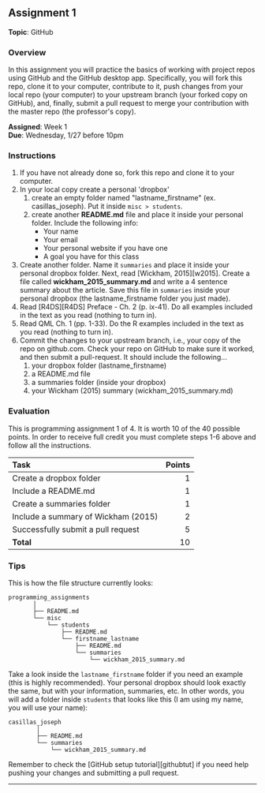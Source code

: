 ## Assignment 1

**Topic**: GitHub

### Overview

In this assignment you will practice the basics of working with project repos using GitHub and the GitHub desktop app. 
Specifically, you will fork this repo, clone it to your computer, contribute to it, push changes from your local repo (your computer) to your upstream branch (your forked copy on GitHub), and, finally, submit a pull request to merge your contribution with the master repo
(the professor's copy).

**Assigned**: Week 1  
**Due**: Wednesday, 1/27 before 10pm  

### Instructions

1. If you have not already done so, fork this repo and clone it to your computer.
2. In your local copy create a personal 'dropbox'
    1. create an empty folder named "lastname\_firstname" (ex. 
    casillas\_joseph). Put it inside ```misc > students```.
    2. create another **README.md** file and place it inside your personal 
    folder. Include the following info:
        - Your name
        - Your email
        - Your personal website if you have one
        - A goal you have for this class
3. Create another folder. Name it ```summaries``` and place it inside your 
personal dropbox folder. Next, read [Wickham, 2015][w2015]. Create a file called 
**wickham\_2015\_summary.md** and write a 4 sentence summary about the article. 
Save this file in ```summaries``` inside your personal dropbox (the 
lastname\_firstname folder you just made). 
4. Read [R4DS][R4DS] Preface - Ch. 2 (p. ix-41). Do all examples included in the 
text as you read (nothing to turn in).
5. Read QML Ch. 1 (pp. 1-33). Do the R examples included in the text as
you read (nothing to turn in).
6. Commit the changes to your upstream branch, i.e., your copy of the repo on 
github.com. Check your repo on GitHub to make sure it worked, and then submit a 
pull-request. It should include the following...
    1. your dropbox folder (lastname\_firstname)
    2. a README.md file
    3. a summaries folder (inside your dropbox)
    4. your Wickham (2015) summary (wickham_2015_summary.md)

### Evaluation

This is programming assignment 1 of 4. It is worth 10 of the 40 possible 
points. In order to receive full credit you must complete steps 1-6 above 
and follow all the instructions. 

|                 Task                | Points |
| :---------------------------------- | -----: |
| Create a dropbox folder             |      1 |
| Include a README.md                 |      1 |
| Create a summaries folder           |      1 |
| Include a summary of Wickham (2015) |      2 |
| Successfully submit a pull request  |      5 |
| **Total**                           |     10 |


### Tips

This is how the file structure currently looks:

```
programming_assignments
       │
       ├── README.md
       └── misc
           └── students
               ├── README.md
               └── firstname_lastname
                   ├── README.md
                   └── summaries
                       └── wickham_2015_summary.md
```

Take a look inside the ```lastname_firstname``` folder if you need an example 
(this is highly recommended). Your personal dropbox should look exactly the 
same, but with your information, summaries, etc. In other words, you will add 
a folder inside ```students``` that looks like this (I am using my name, you 
will use your name):

```
casillas_joseph
        │
        ├── README.md
        └── summaries
            └── wickham_2015_summary.md
```

Remember to check the [GitHub setup tutorial][githubtut] if you need help pushing 
your changes and submitting a pull request.

---
